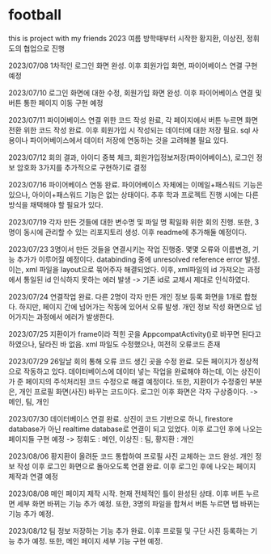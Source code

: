 # football
this is project with my friends
2023 여름 방학때부터 시작한 황지환, 이상진, 정휘도의 협업으로 진행

2023/07/08
1차적인 로그인 화면 완성. 이후 회원가입 화면, 파이어베이스 연결 구현 예정

2023/07/10
로그인 화면에 대한 수정, 회원가입 화면 완성. 이후 파이어베이스 연결 및 버튼 통한 페이지 이동 구현 예정

2023/07/11
파이어베이스 연결 위한 코드 작성 완료, 각 페이지에서 버튼 누르면 화면 전환 위한 코드 작성 완료.
이후 회원가입 시 작성되는 데이터에 대한 저장 필요. sql 사용이나 파이어베이스에서 데이터 저장에 연동하는 것을 고려해볼 필요 있다.

2023/07/12
회의 결과, 아이디 중복 체크, 회원가입정보저장(파이어베이스), 로그인 정보 암호화 3가지를 추가적으로 구현하기로 결정

2023/07/16
파이어베이스 연동 완료. 파이어베이스 자체에는 이메일+패스워드 기능은 있으나, 아이이+패스워드 기능은 없는 상태이다. 추후 학과 프로젝트 진행 시에는 다른 방식을 채택해야 할 필요가 있다.

2023/07/19
각자 만든 것들에 대한 변수명 및 파일 명 획일화 위한 회의 진행. 또한, 3명이 동시에 관리할 수 있는 리포지토리 생성. 이후 readme에 추가해둘 예정이다.

2023/07/23
3명이서 만든 것들을 연결시키는 작업 진행중. 몇몇 오류와 이름변경, 기능 추가가 이루어질 예정이다.
databinding 중에 unresolved reference error 발생. 이는, xml 파일을 layout으로 묶어주자 해결되었다.
이후, xml파일의 id 가져오는 과정에서 통일된 id 인식하지 못하는 에러 발생 -> 기존 id로 교체시 제대로 인식하였다.

2023/07/24
연결작업 완료. 다른 2명이 각자 만든 개인 정보 등록 화면을 1개로 합쳤다.
하지만, 페이지 간에 넘어가는 작동에 있어서 오류 발생. 개인 정보 작성 화면으로 넘어가지는 과정에서 에러가 발생한다.

2023/07/25
지환이가 frame이라 적힌 곳을 AppcompatActivity()로 바꾸면 된다고 하였으나, 달라진 바 없음.
xml 파일도 수정했으나, 여전히 오류코드 존재

2023/07/29
26일날 회의 통해 오류 코드 생긴 곳을 수정 완료. 모든 페이지가 정상적으로 작동하고 있다.
데이터베이스에 데이터 넣는 작업을 완료해야 하는데, 이는 상진이가 준 페이지의 주석처리된 코드 수정으로 해결 예정이다.
또한, 지환이가 수정중인 부분은, 개인 프로필 화면(사진) 바꾸는 코드이다.
로그인 이후 화면은 각자 구상중이다. -> 메인, 팀, 개인

2023/07/30
데이터베이스 연결 완료. 상진이 코드 기반으로 하니, firestore database가 아닌 realtime database로 연결이 되고 있었다.
이후 로그인 후에 나오는 페이지들 구현 예정 -> 정휘도 : 메인, 이상진 : 팀, 황지환 : 개인

2023/08/06
황지환이 올려둔 코드 통합하여 프로필 사진 교체하는 코드 완성. 개인 정보 작성 이후 로그인 화면으로 돌아오도록 연결 완료.
이후 로그인 후에 나오는 페이지 제작과 연결 예정

2023/08/08
메인 페이지 제작 시작. 현재 전체적인 틀이 완성된 상태.
이후 버튼 누르면 세부 화면 바뀌는 기능 추가 예정. 또한, 3명의 파일을 합쳐서 버튼 누르면 탭 바뀌는 기능 추가 예정.

2023/08/12
팀 정보 저장하는 기능 추가 완료.
이후 프로필 및 구단 사진 등록하는 기능 추가 예정. 또한, 메인 페이지 세부 기능 구현 예정.
